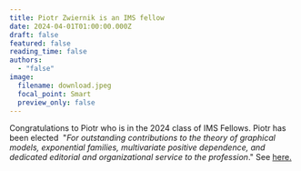 ```yaml
---
title: Piotr Zwiernik is an IMS fellow
date: 2024-04-01T01:00:00.000Z
draft: false
featured: false
reading_time: false
authors:
  - "false"
image:
  filename: download.jpeg
  focal_point: Smart
  preview_only: false
---
```

Congratulations to Piotr who is in the 2024 class of IMS Fellows. Piotr has been elected  "*For outstanding contributions to the theory of graphical models, exponential families, multivariate positive dependence, and dedicated editorial and organizational service to the profession*." See [here.](https://imstat.org/2024/05/17/2024-ims-fellows-announced/)
